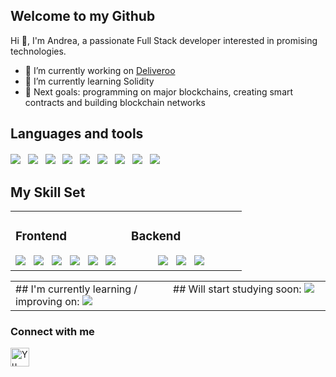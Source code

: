 <!-- <p align="center">
    <img src="https://rishavanand.github.io/static/images/greetings.gif" align="center" style="width: 100%" />
</p> -->

## Welcome to my Github
Hi 👋, I'm Andrea, a passionate Full Stack developer interested in promising technologies.

- 🔭 I’m currently working on [Deliveroo](https://github.com/painteyes/laravel-vue-deliveroo)  
- 🌱 I’m currently learning Solidity 
- 🎯 Next goals: programming on major blockchains, creating smart contracts and building blockchain networks 

## Languages and tools
<div style="margin-top: 20px">
    <img src="https://img.shields.io/badge/-HTML-E34F26?logo=html5&logoColor=white"/>&nbsp;&nbsp;
    <img src="https://img.shields.io/badge/-CSS-1572B6?logo=css3&logoColor=white"/>&nbsp;&nbsp;
    <img src="https://img.shields.io/badge/-JavaScript-F7DF1E?logo=javaScript&logoColor=222"/>&nbsp;&nbsp;
    <img src="https://img.shields.io/badge/-Bootstrap-7952B3?logo=Bootstrap&logoColor=white"/>&nbsp;&nbsp;
    <img src="https://img.shields.io/badge/-Sass-CC6699?logo=Sass&logoColor=white"/>&nbsp;&nbsp;
    <img src="https://img.shields.io/badge/-Vue.js-4FC08D?logo=Vue.js&logoColor=white"/>&nbsp;&nbsp;
    <img src="https://img.shields.io/badge/-PHP-777BB4?logo=php&logoColor=white"/>&nbsp;&nbsp;
    <img src="https://img.shields.io/badge/-MySQL-4479A1?logo=MySQL&logoColor=white"/>&nbsp;&nbsp;
    <img src="https://img.shields.io/badge/-Laravel-FF2D20?logo=Laravel&logoColor=white"/>&nbsp;&nbsp;
    <br>
</div>


<!-- ## Graphics Software
<div style="margin-bottom: 20px">
    <img src="https://img.shields.io/badge/-Adobe Photoshop-31A8FF?logo=Adobe-Photoshop&logoColor=white&style=for-the-badge"/>&nbsp;&nbsp;
    <img src="https://img.shields.io/badge/-Adobe Premiere Pro-7952B3?logo=Adobe-Premiere-Pro&logoColor=white&style=for-the-badge"/>&nbsp;&nbsp;
    <img src="https://img.shields.io/badge/-Adobe After Effects-9999FF?logo=Adobe-After-Effects&logoColor=white&style=for-the-badge"/>&nbsp;&nbsp;
</div> -->

## My Skill Set  
<table><tr><td valign="top" width="50%">



### Frontend  
<div align="center">  
<img src="https://img.shields.io/badge/-HTML-E34F26?logo=html5&logoColor=white"/>&nbsp;&nbsp;
<img src="https://img.shields.io/badge/-CSS-1572B6?logo=css3&logoColor=white"/>&nbsp;&nbsp;
<img src="https://img.shields.io/badge/-JavaScript-F7DF1E?logo=javaScript&logoColor=222"/>&nbsp;&nbsp;
<img src="https://img.shields.io/badge/-Bootstrap-7952B3?logo=Bootstrap&logoColor=white"/>&nbsp;&nbsp;
<img src="https://img.shields.io/badge/-Sass-CC6699?logo=Sass&logoColor=white"/>&nbsp;&nbsp;
<img src="https://img.shields.io/badge/-Vue.js-4FC08D?logo=Vue.js&logoColor=white"/>&nbsp;&nbsp;
</div>

</td><td valign="top" width="50%">



### Backend  
<div align="center">  
<img src="https://img.shields.io/badge/-PHP-777BB4?logo=php&logoColor=white"/>&nbsp;&nbsp;
<img src="https://img.shields.io/badge/-MySQL-4479A1?logo=MySQL&logoColor=white"/>&nbsp;&nbsp;
<img src="https://img.shields.io/badge/-Laravel-FF2D20?logo=Laravel&logoColor=white"/>&nbsp;&nbsp;
</div>

</td></tr></table>  

<table>
    <tr>
        <td valign="top" width="50%">
            ## I'm currently learning / improving on:
            <img src="https://img.shields.io/badge/-SOLIDITY-black"/>&nbsp;&nbsp;
        </td>
        <td valign="top" width="50%">
            ## Will start studying soon:
            <img src="https://img.shields.io/badge/-C++-blue?logo=c%2B%2B&&logoColor=white"/>&nbsp;&nbsp;
        </td>
    </tr>
</table>     
        
### Connect with me
<a href="https://www.linkedin.com/in/occhipinti/"><img align="left" src="https://raw.githubusercontent.com/yushi1007/yushi1007/main/images/linkedin.svg" alt="Yu Shi | LinkedIn" style="width: 30px" /></a> 
